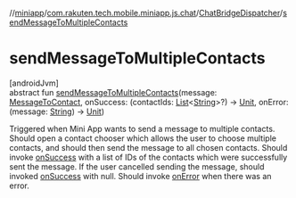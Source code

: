 //[miniapp](../../../index.md)/[com.rakuten.tech.mobile.miniapp.js.chat](../index.md)/[ChatBridgeDispatcher](index.md)/[sendMessageToMultipleContacts](send-message-to-multiple-contacts.md)

# sendMessageToMultipleContacts

[androidJvm]\
abstract fun [sendMessageToMultipleContacts](send-message-to-multiple-contacts.md)(message: [MessageToContact](../../com.rakuten.tech.mobile.miniapp.js/-message-to-contact/index.md), onSuccess: (contactIds: [List](https://kotlinlang.org/api/latest/jvm/stdlib/kotlin.collections/-list/index.html)&lt;[String](https://kotlinlang.org/api/latest/jvm/stdlib/kotlin/-string/index.html)&gt;?) -&gt; [Unit](https://kotlinlang.org/api/latest/jvm/stdlib/kotlin/-unit/index.html), onError: (message: [String](https://kotlinlang.org/api/latest/jvm/stdlib/kotlin/-string/index.html)) -&gt; [Unit](https://kotlinlang.org/api/latest/jvm/stdlib/kotlin/-unit/index.html))

Triggered when Mini App wants to send a message to multiple contacts. Should open a contact chooser which allows the user to choose multiple contacts, and should then send the message to all chosen contacts. Should invoke [onSuccess](send-message-to-multiple-contacts.md) with a list of IDs of the contacts which were successfully sent the message. If the user cancelled sending the message, should invoked [onSuccess](send-message-to-multiple-contacts.md) with null. Should invoke [onError](send-message-to-multiple-contacts.md) when there was an error.
